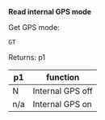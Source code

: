 __Read internal GPS mode__

Get GPS mode:

	GT

Returns: p1
	
|p1|function|
|---|---|
|N|Internal GPS off
|n/a|Internal GPS on
